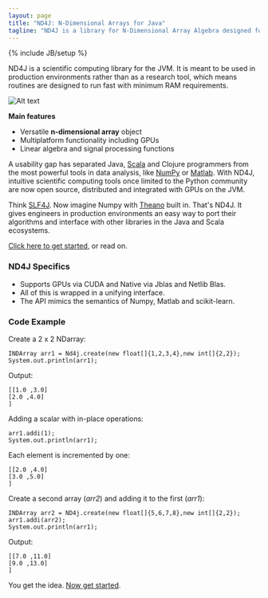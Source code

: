 ```yaml
---
layout: page
title: "ND4J: N-Dimensional Arrays for Java"
tagline: "ND4J is a library for N-Dimensional Array Algebra designed for production environments"
---
```

{% include JB/setup %}

ND4J is a scientific computing library for the JVM. It is meant to be used in production environments rather than as a research tool, which means routines are designed to run fast with minimum RAM requirements.

![Alt text](../img/nasa_jpl_quote.png)

**Main features**

* Versatile **n-dimensional array** object
* Multiplatform functionality including GPUs
* Linear algebra and signal processing functions

A usability gap has separated Java, [Scala](http://nd4j.org/scala.html) and Clojure programmers from the most powerful tools in data analysis, like [NumPy](http://www.numpy.org/) or [Matlab](http://www.mathworks.com/). With ND4J, intuitive scientific computing tools once limited to the Python community are now open source, distributed and integrated with GPUs on the JVM.

Think [SLF4J](http://www.slf4j.org/). Now imagine Numpy with [Theano](http://deeplearning.net/software/theano/) built in. That's ND4J. It gives engineers in production environments an easy way to port their algorithms and interface with other libraries in the Java and Scala ecosystems. 

[Click here to get started](getstarted.html), or read on. 

### ND4J Specifics

* Supports GPUs via CUDA and Native via Jblas and Netlib Blas.
* All of this is wrapped in a unifying interface.
* The API mimics the semantics of Numpy, Matlab and scikit-learn.

### Code Example

Create a 2 x 2 NDarray:

    INDArray arr1 = Nd4j.create(new float[]{1,2,3,4},new int[]{2,2});
    System.out.println(arr1);

Output:

    [[1.0 ,3.0]
    [2.0 ,4.0]
    ]

Adding a scalar with in-place operations:

    arr1.addi(1);
    System.out.println(arr1);

Each element is incremented by one:

    [[2.0 ,4.0]
    [3.0 ,5.0]
    ]

Create a second array (_arr2_) and adding it to the first (_arr1_):

    INDArray arr2 = ND4j.create(new float[]{5,6,7,8},new int[]{2,2});
    arr1.addi(arr2);
    System.out.println(arr1);

Output:

    [[7.0 ,11.0]
    [9.0 ,13.0]
    ]

You get the idea. [Now get started](getstarted.html).
